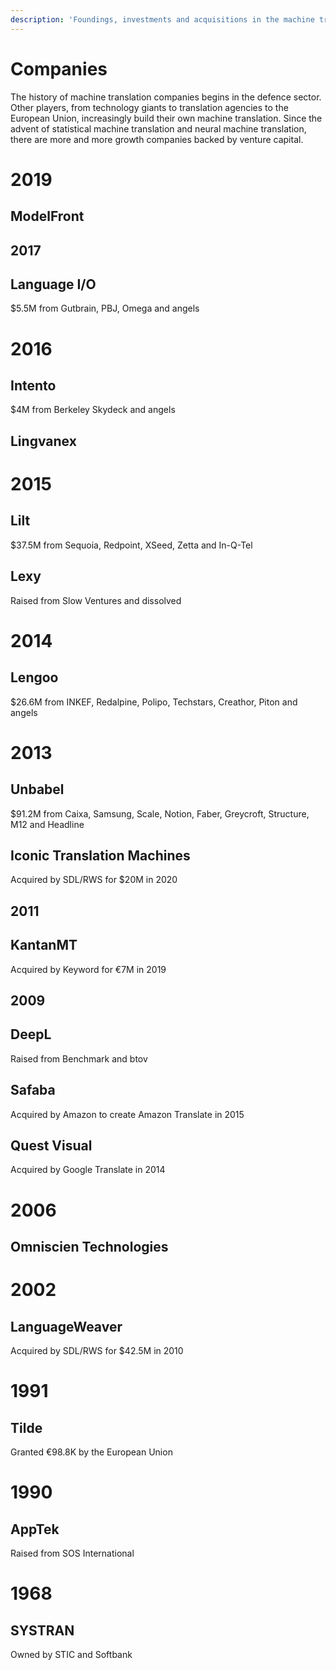 ```yaml
---
description: 'Foundings, investments and acquisitions in the machine translation space'
---
```


# Companies

The history of machine translation companies begins in the defence sector. 
Other players, from technology giants to translation agencies to the European Union, 
increasingly build their own machine translation. 
Since the advent of statistical machine translation and neural machine translation, 
there are more and more growth companies backed by venture capital.

# 2019

## ModelFront

## 2017

## Language I/O 
$5.5M from Gutbrain, PBJ, Omega and angels

# 2016

## Intento 
$4M from Berkeley Skydeck and angels

## Lingvanex

# 2015  

## Lilt
$37.5M from Sequoia, Redpoint, XSeed, Zetta and In-Q-Tel

## Lexy
Raised from Slow Ventures and dissolved

# 2014
## Lengoo
$26.6M from INKEF, Redalpine, Polipo, Techstars, Creathor, Piton and angels

# 2013
## Unbabel
$91.2M from Caixa, Samsung, Scale, Notion, Faber, Greycroft, Structure, M12 and Headline

## Iconic Translation Machines
Acquired by SDL/RWS for $20M in 2020

## 2011
## KantanMT
Acquired by Keyword for €7M in 2019

## 2009
## DeepL  
Raised from Benchmark and btov

## Safaba
Acquired by Amazon to create Amazon Translate in 2015

## Quest Visual  
Acquired by Google Translate in 2014

# 2006
## Omniscien Technologies

# 2002
## LanguageWeaver  
Acquired by SDL/RWS for $42.5M in 2010

# 1991

## Tilde
Granted €98.8K by the European Union

# 1990
## AppTek 
Raised from SOS International

# 1968
## SYSTRAN  
Owned by STIC and Softbank

